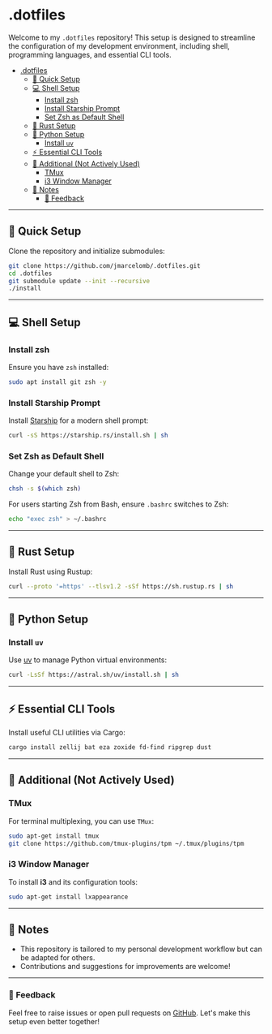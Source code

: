 # .dotfiles

Welcome to my `.dotfiles` repository!
This setup is designed to streamline the configuration of my development environment,
including shell, programming languages, and essential CLI tools.

<!--toc:start-->
- [.dotfiles](#dotfiles)
  - [🚀 Quick Setup](#🚀-quick-setup)
  - [💻 Shell Setup](#💻-shell-setup)
    - [Install zsh](#install-zsh)
    - [Install Starship Prompt](#install-starship-prompt)
    - [Set Zsh as Default Shell](#set-zsh-as-default-shell)
  - [🦀 Rust Setup](#🦀-rust-setup)
  - [🐍 Python Setup](#🐍-python-setup)
    - [Install `uv`](#install-uv)
  - [⚡ Essential CLI Tools](#essential-cli-tools)
  - [🔧 Additional (Not Actively Used)](#🔧-additional-not-actively-used)
    - [TMux](#tmux)
    - [i3 Window Manager](#i3-window-manager)
  - [📝 Notes](#📝-notes)
    - [🌟 Feedback](#🌟-feedback)
<!--toc:end-->

---

## 🚀 Quick Setup

Clone the repository and initialize submodules:

```sh
git clone https://github.com/jmarcelomb/.dotfiles.git
cd .dotfiles
git submodule update --init --recursive
./install
```

---

## 💻 Shell Setup

### Install zsh

Ensure you have `zsh` installed:

```sh
sudo apt install git zsh -y
```

### Install Starship Prompt

Install [Starship](https://starship.rs/) for a modern shell prompt:

```sh
curl -sS https://starship.rs/install.sh | sh
```

### Set Zsh as Default Shell

Change your default shell to Zsh:

```sh
chsh -s $(which zsh)
```

For users starting Zsh from Bash, ensure `.bashrc` switches to Zsh:

```sh
echo "exec zsh" > ~/.bashrc
```

---

## 🦀 Rust Setup

Install Rust using Rustup:

```sh
curl --proto '=https' --tlsv1.2 -sSf https://sh.rustup.rs | sh
```

---

## 🐍 Python Setup

### Install `uv`

Use [uv](https://astral.sh/uv/) to manage Python virtual environments:

```sh
curl -LsSf https://astral.sh/uv/install.sh | sh
```

---

## ⚡ Essential CLI Tools

Install useful CLI utilities via Cargo:

```sh
cargo install zellij bat eza zoxide fd-find ripgrep dust
```

---

## 🔧 Additional (Not Actively Used)

### TMux

For terminal multiplexing, you can use `TMux`:

```sh
sudo apt-get install tmux
git clone https://github.com/tmux-plugins/tpm ~/.tmux/plugins/tpm
```

### i3 Window Manager

To install **i3** and its configuration tools:

```sh
sudo apt-get install lxappearance
```

---

## 📝 Notes

- This repository is tailored to my personal development workflow but can be
adapted for others.
- Contributions and suggestions for improvements are welcome!

---

### 🌟 Feedback

Feel free to raise issues or open pull requests on [GitHub](https://github.com/jmarcelomb/.dotfiles).
Let's make this setup even better together!
